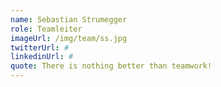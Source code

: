 ```yaml
---
name: Sebastian Strumegger
role: Teamleiter
imageUrl: /img/team/ss.jpg
twitterUrl: #
linkedinUrl: #
quote: There is nothing better than teamwork!
---
```

